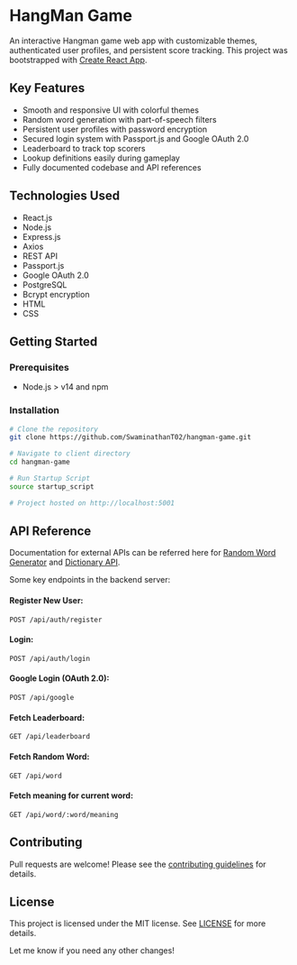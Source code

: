 # HangMan Game

An interactive Hangman game web app with customizable themes, authenticated user profiles, and persistent score tracking. This project was bootstrapped with [Create React App](https://github.com/facebook/create-react-app).

## Key Features
- Smooth and responsive UI with colorful themes
- Random word generation with part-of-speech filters
- Persistent user profiles with password encryption
- Secured login system with Passport.js and Google OAuth 2.0
- Leaderboard to track top scorers
- Lookup definitions easily during gameplay
- Fully documented codebase and API references

## Technologies Used
- React.js
- Node.js
- Express.js
- Axios
- REST API
- Passport.js
- Google OAuth 2.0
- PostgreSQL
- Bcrypt encryption
- HTML
- CSS


## Getting Started
### Prerequisites

- Node.js > v14 and npm

### Installation

```bash
# Clone the repository   
git clone https://github.com/SwaminathanT02/hangman-game.git

# Navigate to client directory  
cd hangman-game   

# Run Startup Script
source startup_script

# Project hosted on http://localhost:5001
```

## API Reference

Documentation for external APIs can be referred here for [Random Word Generator](https://random-word-api.herokuapp.com) and [Dictionary API](https://api.dictionaryapi.dev/api/v2/entries/en/).

Some key endpoints in the backend server:

#### Register New User:
```http
POST /api/auth/register
```

#### Login:
```http
POST /api/auth/login
```

#### Google Login (OAuth 2.0):
```http
POST /api/google
```

#### Fetch Leaderboard:
```http
GET /api/leaderboard
```

#### Fetch Random Word:
```http
GET /api/word
```

#### Fetch meaning for current word:
```http
GET /api/word/:word/meaning
```

## Contributing
Pull requests are welcome! Please see the [contributing guidelines](CONTRIBUTING.md) for details.

## License
This project is licensed under the MIT license. See [LICENSE](LICENSE) for more details.

Let me know if you need any other changes!
